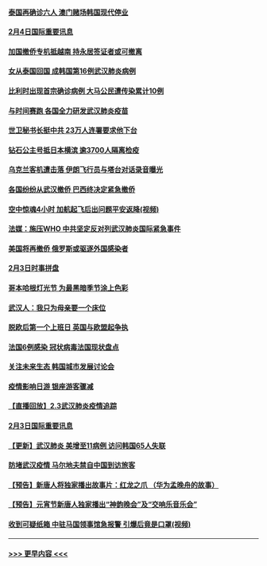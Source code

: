 #### [泰国再确诊六人 澳门赌场韩国现代停业](../pages/prog202/a102769239.md?t=02050144) 
#### [2月4日国际重要讯息](../pages/prog202/a102768884.md?t=02050144) 
#### [加国撤侨专机抵越南 持永居签证者或可撤离](../pages/prog202/a102768877.md?t=02050144) 
#### [女从泰国回国 成韩国第16例武汉肺炎病例](../pages/prog202/a102768669.md?t=02050144) 
#### [比利时出现首宗确诊病例 大马公民遭传染累计10例](../pages/prog202/a102768824.md?t=02050144) 
#### [与时间赛跑 各国全力研发武汉肺炎疫苗](../pages/prog202/a102768738.md?t=02050144) 
#### [世卫秘书长挺中共 23万人连署要求他下台](../pages/prog202/a102768717.md?t=02050144) 
#### [钻石公主号抵日本横滨 逾3700人隔离检疫](../pages/prog202/a102768714.md?t=02050144) 
#### [乌克兰客机遭击落 伊朗飞行员与塔台对话录音曝光](../pages/prog202/a102768645.md?t=02050144) 
#### [各国纷纷从武汉撤侨 巴西终决定紧急撤侨](../pages/prog202/a102768630.md?t=02050144) 
#### [空中惊魂4小时 加航起飞后出问题平安返降(视频)](../pages/prog202/a102768601.md?t=02050144) 
#### [法媒：施压WHO 中共坚定反对列武汉肺炎国际紧急事件](../pages/prog202/a102768584.md?t=02050144) 
#### [美国将再撤侨 俄罗斯或驱逐外国感染者](../pages/prog202/a102768247.md?t=02050144) 
#### [2月3日时事拼盘](../pages/prog202/a102768402.md?t=02050144) 
#### [哥本哈根灯光节 为最黑暗季节涂上色彩](../pages/prog202/a102768369.md?t=02050144) 
#### [武汉人：我只为母亲要一个床位](../pages/prog202/a102768250.md?t=02050144) 
#### [脱欧后第一个上班日 英国与欧盟起争执](../pages/prog202/a102768252.md?t=02050144) 
#### [法国6例感染 冠状病毒法国现状盘点](../pages/prog202/a102768157.md?t=02050144) 
#### [关注未来生态 韩国城市发展讨论会](../pages/prog202/a102768153.md?t=02050144) 
#### [疫情影响日游 银座游客骤减](../pages/prog202/a102768160.md?t=02050144) 
#### [【直播回放】2.3武汉肺炎疫情追踪](../pages/prog202/a102768128.md?t=02050144) 
#### [2月3日国际重要讯息](../pages/prog202/a102767896.md?t=02050144) 
#### [【更新】武汉肺炎 美增至11病例 访问韩国65人失联](../pages/prog202/a102758911.md?t=02050144) 
#### [防堵武汉疫情 马尔地夫禁自中国到访旅客](../pages/prog202/a102767847.md?t=02050144) 
#### [【预告】新唐人将独家播出故事片：红龙之爪 （华为孟晚舟的故事）](../pages/prog202/a102767728.md?t=02050144) 
#### [【预告】元宵节新唐人独家播出“神韵晚会”及“交响乐音乐会”](../pages/prog202/a102767674.md?t=02050144) 
#### [收到可疑纸箱 中驻马国领事馆急报警 引爆后竟是口罩(视频)](../pages/prog202/a102767695.md?t=02050144) 

----
#### [ >>> 更早内容 <<< ](../indexes/prog202-earlier.md)
